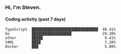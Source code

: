 ### Hi, I'm Steven.

#### Coding activity (past 7 days)
```
TypeScript  ▓▓▓▓▓▓▓▓▓▓▓▓▓▓▓▓▓▓▓▓▓▓▓▓▓▓▓▓▓▓  48.41%
Go          ▓▓▓▓▓▓▓▓▓▓▓▓▓▓▓▓▓▓              29.20%
other       ▓▓▓▓▓                            9.41%
YAML        ▓▓▓▓                             7.20%
Docker      ▓▓▓                              5.80%
```
